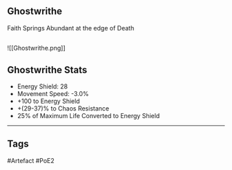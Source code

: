 ## Ghostwrithe
Faith Springs Abundant at the edge of Death
##
![[Ghostwrithe.png]]
## Ghostwrithe Stats
- Energy Shield: 28
- Movement Speed: -3.0%
- +100 to Energy Shield
- +(29-37)% to Chaos Resistance
- 25% of Maximum Life Converted to Energy Shield


---
## Tags
#Artefact
#PoE2